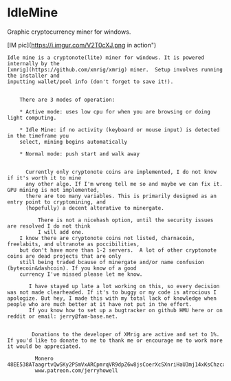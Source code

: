 # IdleMine
 Graphic cryptocurrency miner for windows.

[IM pic](https://i.imgur.com/V2T0cXJ.png in action")


    Idle mine is a cryptonote(lite) miner for windows. It is powered internally by the 
    [xmrig](https://github.com/xmrig/xmrig) miner.  Setup involves running the installer and 
    inputting wallet/pool info (don't forget to save it!).
     
      
        There are 3 modes of operation:
        
        * Active mode: uses low cpu for when you are browsing or doing light computing.
         
        * Idle Mine: if no activity (keyboard or mouse input) is detected in the timeframe you 
        select, mining begins automatically 
         
        * Normal mode: push start and walk away
        
        
          Currently only cryptonote coins are implemented, I do not know if it's worth it to mine 
          any other algo. If I'm wrong tell me so and maybe we can fix it.  GPU mining is not implemented,
          there are too many variables. This is primarily designed as an entry point to cryptomining, and
          (hopefully) a decent alterative to minergate.
        
              There is not a nicehash option, until the security issues are resolved I do not think 
              I will add one.
        I know there are cryptonote coins not listed, charnacoin, freelabits, and ultranote as poccibilities,
        but don't have more than 1-2 servers.  A lot of other cryptonote coins are dead projects that are only
        still being traded bcause of minergate and/or name confusion (bytecoin&dashcoin). If you know of a good 
        currency I've missed please let me know.   
         
           I have stayed up late a lot working on this, so every decision was not made clearheaded. If it's to buggy or my code is atrocious I apologize. But hey, I made this with my total lack of knowledge when people who are much better at it have not put in the effort.
           If you know how to set up a bugtracker on github HMU here or on reddit or email: jerry@fam-base.net.
        
          
            Donations to the developer of XMrig are active and set to 1%. If you'd like to donate to me to thank me or encourage me to work more it would be appreciated. 
             
             Monero 48EE538ATaagrtvQwSKy2PSmVxARCpmrqVR9dpZ6w8jsCoerXcSXnriHaU3mj14xKsChzcxs1aWRiMMnsPWabHFEGVQUmhq
             www.patreon.com/jerryhowell
